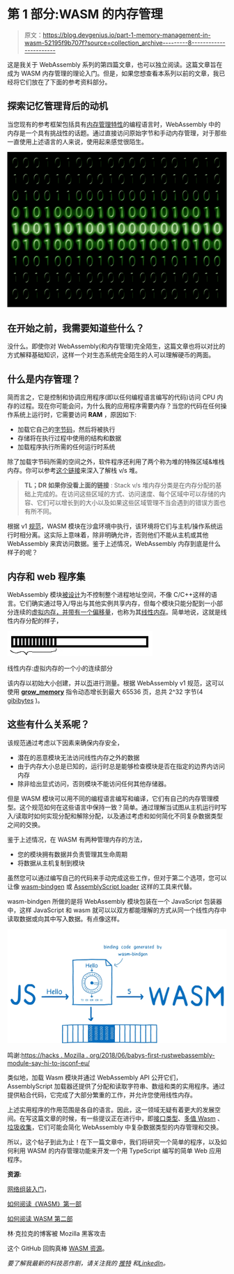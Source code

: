 # 第 1 部分:WASM 的内存管理

> 原文：<https://blog.devgenius.io/part-1-memory-management-in-wasm-52195f9b707f?source=collection_archive---------8----------------------->

这是我关于 WebAssembly 系列的第四篇文章，也可以独立阅读。这篇文章旨在成为 WASM 内存管理的理论入门。但是，如果您想查看本系列以前的文章，我已经将它们放在了下面的参考资料部分。

## 探索记忆管理背后的动机

当您现有的参考框架包括具有[内存管理特性](https://www.memorymanagement.org/mmref/lang.html)的编程语言时，WebAssembly 中的内存是一个具有挑战性的话题。通过直接访问原始字节和手动内存管理，对于那些一直使用上述语言的人来说，使用起来感觉很陌生。

![](img/79b55e976817c79de9c7729e94a1ff6c.png)

## 在开始之前，我需要知道些什么？

没什么。即使你对 WebAssembly(和内存管理)完全陌生，这篇文章也将以对比的方式解释基础知识，这样一个对生态系统完全陌生的人可以理解硬币的两面。

## 什么是内存管理？

简而言之，它是控制和协调应用程序(即以任何编程语言编写的代码)访问 CPU 内存的过程。现在你可能会问，为什么我的应用程序需要内存？当您的代码在任何操作系统上运行时，它需要访问 **RAM** ，原因如下:

*   加载它自己的[字节码](https://en.wikipedia.org/wiki/Bytecode)，然后将被执行
*   存储将在执行过程中使用的结构和数据
*   加载程序执行所需的任何运行时系统

除了加载字节码所需的空间之外，软件程序还利用了两个称为堆的特殊区域&堆栈内存。你可以参考[这个链接](https://deepu.tech/memory-management-in-programming/)来深入了解栈 v/s 堆。

> **TL；DR 如果你没看上面的链接** : Stack v/s 堆内存分类是在内存分配的基础上完成的。在访问这些区域的方式、访问速度、每个区域中可以存储的内容、它们可以增长到的大小以及如果这些区域管理不当会遇到的错误方面也有所不同。

根据 v1 [规范](https://webassembly.org/docs/security/)，WASM 模块在沙盒环境中执行，该环境将它们与主机/操作系统运行时相分离。这实际上意味着，除非明确允许，否则他们不能从主机或其他 WebAssembly 来宾访问数据。鉴于上述情况，WebAssembly 内存到底是什么样子的呢？

## 内存和 web 程序集

WebAssembly 模块[被设计](https://github.com/WebAssembly/design/issues/306)为不控制整个进程地址空间，不像 C/C++这样的语言。它们确实通过导入/导出与其他实例共享内存，但每个模块只能分配到一小部分连续的[虚拟内存，并带有一个偏移量](https://github.com/sunfishcode/wasm-reference-manual/blob/master/WebAssembly.md#linear-memories)，也称为其[线性内存](https://en.wikipedia.org/wiki/Flat_memory_model#:~:text=Flat%20memory%20model%20or%20linear,memory%20segmentation%20or%20paging%20schemes.)。简单地说，这就是线性内存分配的样子，

![](img/bd76a8dd68161bc5fe30bfa80b86cdc6.png)

线性内存:虚拟内存的一个小的连续部分

该内存以初始大小创建，并以[页](https://webassembly.github.io/spec/core/exec/runtime.html#page-size)进行测量。根据 WebAssembly v1 规范，这可以使用 [**grow_memory**](https://dl.acm.org/doi/epdf/10.1145/3062341.3062363) 指令动态增长到最大 65536 页，总共 2^32 字节(4 [gibibytes](https://en.wikipedia.org/wiki/Gibibyte) )。

## 这些有什么关系呢？

该规范通过考虑以下因素来确保内存安全，

*   潜在的恶意模块无法访问线性内存之外的数据
*   由于内存大小总是已知的，运行时总是能够检查模块是否在指定的边界内访问内存
*   除非给出显式访问，否则模块不能访问任何其他存储器。

但是 WASM 模块可以用不同的编程语言编写和编译，它们有自己的内存管理模型。这个规范如何在这些语言中保持一致？简单。通过理解当试图从主机运行时写入/读取时如何实现分配和解除分配，以及通过考虑和如何简化不同复杂数据类型之间的交换。

鉴于上述情况，在 WASM 有两种管理内存的方法，

*   您的模块拥有数据并负责管理其生命周期
*   将数据从主机复制到模块

虽然您可以通过编写自己的代码来手动完成这些工作，但对于第二个选项，您可以让像 [wasm-bindgen](https://github.com/rustwasm/wasm-bindgen) 或 [AssemblyScript loader](https://github.com/AssemblyScript/assemblyscript/tree/caa58015062dbccba7de9133c3d09138eec93e85/lib/loader) 这样的工具来代替。

wasm-bindgen 所做的是将 WebAssembly 模块包装在一个 JavaScript 包装器中，这样 JavaScript 和 wasm 就可以以双方都能理解的方式从同一个线性内存中读取数据或向其中写入数据。有点像这样。

![](img/026a58186fbb5697f0f4dbb6470c7148.png)

鸣谢:[https://hacks . Mozilla . org/2018/06/babys-first-rustwebassembly-module-say-hi-to-jsconf-eu/](https://hacks.mozilla.org/2018/06/babys-first-rustwebassembly-module-say-hi-to-jsconf-eu/)

类似地，加载 Wasm 模块并通过 WebAssembly API 公开它们，AssemblyScript 加载器还提供了分配和读取字符串、数组和类的实用程序。通过提供粘合代码，它完成了大部分繁重的工作，并允许您使用线性内存。

上述实用程序的作用范围是各自的语言。因此，这一领域无疑有着更大的发展空间。在写这篇文章的时候，有一些提议正在进行中，即[接口类型](https://github.com/WebAssembly/interface-types/blob/main/proposals/interface-types/Explainer.md#integers)、[多值 Wasm](https://github.com/WebAssembly/multi-value) 、[垃圾收集](https://github.com/WebAssembly/gc/blob/master/proposals/gc/Overview.md)，它们可能会简化 WebAssembly 中复杂数据类型的内存管理和交换。

所以，这个帖子到此为止！在下一篇文章中，我们将研究一个简单的程序，以及如何利用 WASM 的内存管理功能来开发一个用 TypeScript 编写的简单 Web 应用程序。

**资源:**

[网络组装入门](/a-primer-on-webassembly-834150fdd7ae)，

[如何阅读《WASM》第一部](/part-1-how-to-read-wasm-b29de01d39e7)

[如何阅读 WASM 第二部](/part-2-how-to-read-wasm-1f7e34e70f59)

林·克拉克的博客被 Mozilla 黑客攻击

这个 GitHub 回购真棒 [WASM 资源](https://github.com/mbasso/awesome-wasm)。

*要了解我最新的科技恶作剧，请关注我的* [*推特*](https://twitter.com/Divya_Mohan02) *和*[*LinkedIn*](https://www.linkedin.com/in/divya-mohan0209/)*。*